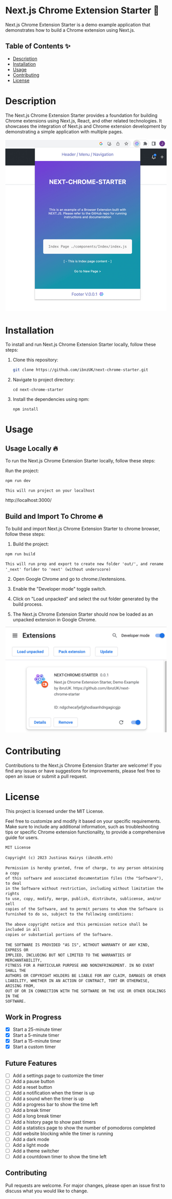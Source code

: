 # Next.js Chrome Extension Starter  🚀  

Next.js Chrome Extension Starter is a demo example application that demonstrates how to build a Chrome extension using Next.js.

## Table of Contents ✨  

- [Description](#description)
- [Installation](#installation)
- [Usage](#usage)
- [Contributing](#contributing)
- [License](#license)

# Description

The Next.js Chrome Extension Starter provides a foundation for building Chrome extensions using Next.js, React, and other related technologies. It showcases the integration of Next.js and Chrome extension development by demonstrating a simple application with multiple pages.


![Preview](Screen2.jpg)

# Installation

To install and run Next.js Chrome Extension Starter locally, follow these steps:

1. Clone this repository: 

   ```bash
   git clone https://github.com/ibnzUK/next-chrome-starter.git
   ```
2. Navigate to project directory: 

   ```
   cd next-chrome-starter
   ```
4. Install the dependencies using npm: 
   ```
   npm install
   ```

# Usage
## Usage Locally  🔥
To run the Next.js Chrome Extension Starter locally, follow these steps:

Run the project:
```
npm run dev
```
`This will run project on your localhost`

 http://localhost:3000/

## Build and Import To Chrome 🔥
To build and import Next.js Chrome Extension Starter to chrome browser, follow these steps:

1. Build the project:
```
npm run build
```
`This will run prep and export to create new folder 'out/', and rename '_next' forlder to 'next' (without underscore)`

2. Open Google Chrome and go to chrome://extensions.


3. Enable the "Developer mode" toggle switch.

4. Click on "Load unpacked" and select the out folder generated by the build process.

5. The Next.js Chrome Extension Starter should now be loaded as an unpacked extension in Google Chrome.

![Preview](Screen1.jpg)





# Contributing
Contributions to the Next.js Chrome Extension Starter are welcome! If you find any issues or have suggestions for improvements, please feel free to open an issue or submit a pull request.

# License
This project is licensed under the MIT License.

Feel free to customize and modify it based on your specific requirements. 
Make sure to include any additional information, such as troubleshooting tips or specific 
Chrome extension functionality, to provide a comprehensive guide for users.

```
MIT License

Copyright (c) 2023 Justinas Kairys (ibnzUk.eth)

Permission is hereby granted, free of charge, to any person obtaining a copy
of this software and associated documentation files (the "Software"), to deal
in the Software without restriction, including without limitation the rights
to use, copy, modify, merge, publish, distribute, sublicense, and/or sell
copies of the Software, and to permit persons to whom the Software is
furnished to do so, subject to the following conditions:

The above copyright notice and this permission notice shall be included in all
copies or substantial portions of the Software.

THE SOFTWARE IS PROVIDED "AS IS", WITHOUT WARRANTY OF ANY KIND, EXPRESS OR
IMPLIED, INCLUDING BUT NOT LIMITED TO THE WARRANTIES OF MERCHANTABILITY,
FITNESS FOR A PARTICULAR PURPOSE AND NONINFRINGEMENT. IN NO EVENT SHALL THE
AUTHORS OR COPYRIGHT HOLDERS BE LIABLE FOR ANY CLAIM, DAMAGES OR OTHER
LIABILITY, WHETHER IN AN ACTION OF CONTRACT, TORT OR OTHERWISE, ARISING FROM,
OUT OF OR IN CONNECTION WITH THE SOFTWARE OR THE USE OR OTHER DEALINGS IN THE
SOFTWARE.

```
## Work in Progress

- [x] Start a 25-minute timer
- [x] Start a 5-minute timer
- [x] Start a 15-minute timer
- [x] Start a custom timer

## Future Features

- [ ] Add a settings page to customize the timer
- [ ] Add a pause button
- [ ] Add a reset button
- [ ] Add a notification when the timer is up
- [ ] Add a sound when the timer is up
- [ ] Add a progress bar to show the time left
- [ ] Add a break timer
- [ ] Add a long break timer
- [ ] Add a history page to show past timers
- [ ] Add a statistics page to show the number of pomodoros completed
- [ ] Add website blocking while the timer is running
- [ ] Add a dark mode
- [ ] Add a light mode
- [ ] Add a theme switcher
- [ ] Add a countdown timer to show the time left

## Contributing

Pull requests are welcome. For major changes, please open an issue first to discuss what you would like to change.